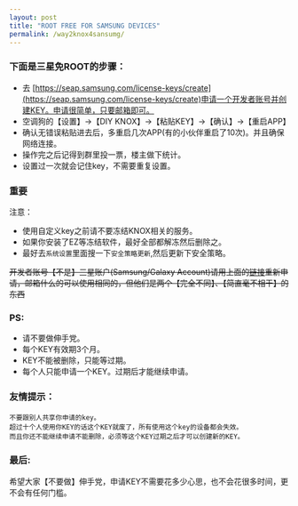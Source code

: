 ```yaml
---
layout: post
title: "ROOT FREE FOR SAMSUNG DEVICES"
permalink: /way2knox4sansumg/
---
```



### 下面是三星免ROOT的步骤：

- 去 [https://seap.samsung.com/license-keys/create](https://seap.samsung.com/license-keys/create)申请一个开发者账号并创建KEY。申请很简单，只要邮箱即可。
- 空调狗的【设置】→【DIY KNOX】→【粘贴KEY】→【确认】→【重启APP】
- 确认无错误粘贴进去后，多重启几次APP(有的小伙伴重启了10次)。并且确保网络连接。
- 操作完之后记得到群里投一票，楼主做下统计。
- 设置过一次就会记住key，不需要重复设置。

### 重要

注意：

- 使用自定义key之前请不要冻结KNOX相关的服务。
- 如果你安装了EZ等冻结软件，最好全部都解冻然后删除之。
- 最好去`系统设置`里面搜一下`安全策略更新`,然后更新下安全策略。

<del>开发者账号【不是】三星账户(Samsung/Galaxy Account)请用上面的[链接](https://seap.samsung.com/license-keys/create)重新申请，邮箱什么的可以使用相同的，但他们是两个【完全不同】、【简直毫不相干】的东西</del>

### PS:

- 请不要做伸手党。
- 每个KEY有效期3个月。
- KEY不能被删除，只能等过期。
- 每个人只能申请一个KEY。过期后才能继续申请。

### 友情提示：

	不要跟别人共享你申请的key。
	超过十个人使用你KEY的话这个KEY就废了，所有使用这个key的设备都会失效。
	而且你还不能继续申请不能删除，必须等这个KEY过期之后才可以创建新的KEY。

### 最后:

希望大家【不要做】伸手党，申请KEY不需要花多少心思，也不会花很多时间，更不会有任何门槛。